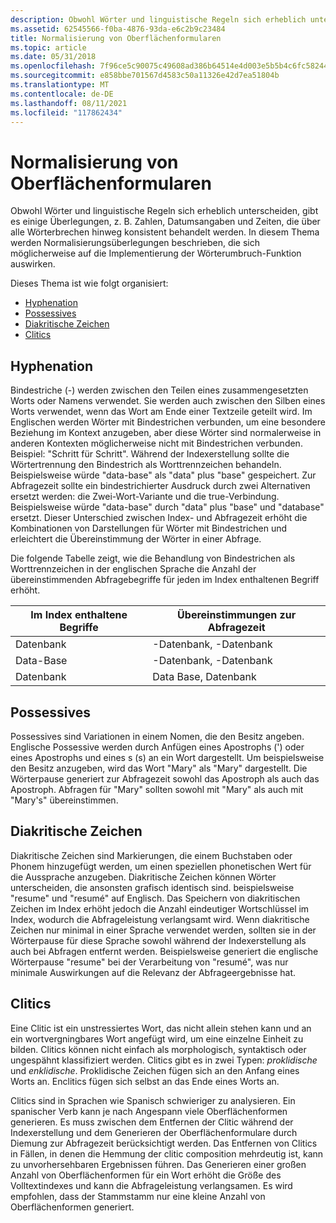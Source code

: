 ```yaml
---
description: Obwohl Wörter und linguistische Regeln sich erheblich unterscheiden, gibt es einige Überlegungen, z. B. Zahlen, Datumsangaben und Zeiten, die über alle Wörterbrechen hinweg konsistent behandelt werden.
ms.assetid: 62545566-f0ba-4876-93da-e6c2b9c23484
title: Normalisierung von Oberflächenformularen
ms.topic: article
ms.date: 05/31/2018
ms.openlocfilehash: 7f96ce5c90075c49608ad386b64514e4d003e5b5b4c6fc582441fd7e110d1921
ms.sourcegitcommit: e858bbe701567d4583c50a11326e42d7ea51804b
ms.translationtype: MT
ms.contentlocale: de-DE
ms.lasthandoff: 08/11/2021
ms.locfileid: "117862434"
---
```

# <a name="surface-form-normalization"></a>Normalisierung von Oberflächenformularen

Obwohl Wörter und linguistische Regeln sich erheblich unterscheiden, gibt es einige Überlegungen, z. B. Zahlen, Datumsangaben und Zeiten, die über alle Wörterbrechen hinweg konsistent behandelt werden. In diesem Thema werden Normalisierungsüberlegungen beschrieben, die sich möglicherweise auf die Implementierung der Wörterumbruch-Funktion auswirken.

Dieses Thema ist wie folgt organisiert:

-   [Hyphenation](#hyphenation)
-   [Possessives](#possessives)
-   [Diakritische Zeichen](#diacritics)
-   [Clitics](#clitics)

## <a name="hyphenation"></a>Hyphenation

Bindestriche (-) werden zwischen den Teilen eines zusammengesetzten Worts oder Namens verwendet. Sie werden auch zwischen den Silben eines Worts verwendet, wenn das Wort am Ende einer Textzeile geteilt wird. Im Englischen werden Wörter mit Bindestrichen verbunden, um eine besondere Beziehung im Kontext anzugeben, aber diese Wörter sind normalerweise in anderen Kontexten möglicherweise nicht mit Bindestrichen verbunden. Beispiel: "Schritt für Schritt". Während der Indexerstellung sollte die Wörtertrennung den Bindestrich als Worttrennzeichen behandeln. Beispielsweise würde "data-base" als "data" plus "base" gespeichert. Zur Abfragezeit sollte ein bindestrichierter Ausdruck durch zwei Alternativen ersetzt werden: die Zwei-Wort-Variante und die true-Verbindung. Beispielsweise würde "data-base" durch "data" plus "base" und "database" ersetzt. Dieser Unterschied zwischen Index- und Abfragezeit erhöht die Kombinationen von Darstellungen für Wörter mit Bindestrichen und erleichtert die Übereinstimmung der Wörter in einer Abfrage.

Die folgende Tabelle zeigt, wie die Behandlung von Bindestrichen als Worttrennzeichen in der englischen Sprache die Anzahl der übereinstimmenden Abfragebegriffe für jeden im Index enthaltenen Begriff erhöht.



| Im Index enthaltene Begriffe | Übereinstimmungen zur Abfragezeit   |
|-----------------------------|----------------------|
| Datenbank                   | -Datenbank, -Datenbank |
| Data-Base                   | -Datenbank, -Datenbank |
| Datenbank                    | Data Base, Datenbank  |



 

## <a name="possessives"></a>Possessives

Possessives sind Variationen in einem Nomen, die den Besitz angeben. Englische Possessive werden durch Anfügen eines Apostrophs (') oder eines Apostrophs und eines s (s) an ein Wort dargestellt. Um beispielsweise den Besitz anzugeben, wird das Wort "Mary" als "Mary" dargestellt. Die Wörterpause generiert zur Abfragezeit sowohl das Apostroph als auch das Apostroph. Abfragen für "Mary" sollten sowohl mit "Mary" als auch mit "Mary's" übereinstimmen.

## <a name="diacritics"></a>Diakritische Zeichen

Diakritische Zeichen sind Markierungen, die einem Buchstaben oder Phonem hinzugefügt werden, um einen speziellen phonetischen Wert für die Aussprache anzugeben. Diakritische Zeichen können Wörter unterscheiden, die ansonsten grafisch identisch sind. beispielsweise "resume" und "resumé" auf Englisch. Das Speichern von diakritischen Zeichen im Index erhöht jedoch die Anzahl eindeutiger Wortschlüssel im Index, wodurch die Abfrageleistung verlangsamt wird. Wenn diakritische Zeichen nur minimal in einer Sprache verwendet werden, sollten sie in der Wörterpause für diese Sprache sowohl während der Indexerstellung als auch bei Abfragen entfernt werden. Beispielsweise generiert die englische Wörterpause "resume" bei der Verarbeitung von "resumé", was nur minimale Auswirkungen auf die Relevanz der Abfrageergebnisse hat.

## <a name="clitics"></a>Clitics

Eine Clitic ist ein unstressiertes Wort, das nicht allein stehen kann und an ein wortvergningbares Wort angefügt wird, um eine einzelne Einheit zu bilden. Clitics können nicht einfach als morphologisch, syntaktisch oder ungespähnt klassifiziert werden. Clitics gibt es in zwei Typen: *proklidische* und *enklidische*. Proklidische Zeichen fügen sich an den Anfang eines Worts an. Enclitics fügen sich selbst an das Ende eines Worts an.

Clitics sind in Sprachen wie Spanisch schwieriger zu analysieren. Ein spanischer Verb kann je nach Angespann viele Oberflächenformen generieren. Es muss zwischen dem Entfernen der Clitic während der Indexerstellung und dem Generieren der Oberflächenformulare durch Diemung zur Abfragezeit berücksichtigt werden. Das Entfernen von Clitics in Fällen, in denen die Hemmung der clitic composition mehrdeutig ist, kann zu unvorhersehbaren Ergebnissen führen. Das Generieren einer großen Anzahl von Oberflächenformen für ein Wort erhöht die Größe des Volltextindexes und kann die Abfrageleistung verlangsamen. Es wird empfohlen, dass der Stammstamm nur eine kleine Anzahl von Oberflächenformen generiert.

 

 



